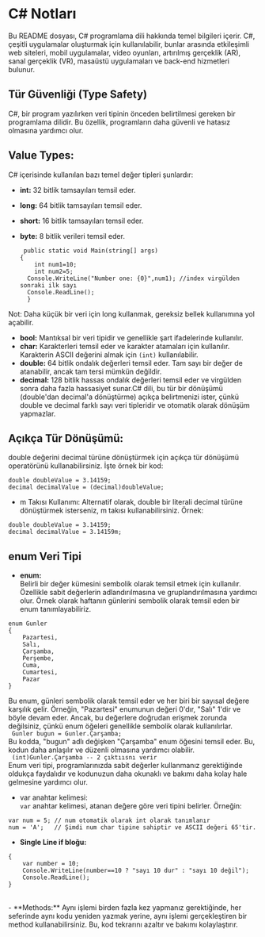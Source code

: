 # C# Notları

Bu README dosyası, C# programlama dili hakkında temel bilgileri içerir. C#, çeşitli uygulamalar oluşturmak için kullanılabilir, bunlar arasında etkileşimli web siteleri, mobil uygulamalar, video oyunları, artırılmış gerçeklik (AR), sanal gerçeklik (VR), masaüstü uygulamaları ve back-end hizmetleri bulunur.

## Tür Güvenliği (Type Safety)

C#, bir program yazılırken veri tipinin önceden belirtilmesi gereken bir programlama dilidir. Bu özellik, programların daha güvenli ve hatasız olmasına yardımcı olur.

## Value Types: 
C# içerisinde kullanılan bazı temel değer tipleri şunlardır:

- **int:** 32 bitlik tamsayıları temsil eder.
- **long:** 64 bitlik tamsayıları temsil eder.
- **short:** 16 bitlik tamsayıları temsil eder.
- **byte:** 8 bitlik verileri temsil eder.
  
  ```
   public static void Main(string[] args)
  {
      int num1=10;
      int num2=5;
    Console.WriteLine("Number one: {0}",num1); //index virgülden sonraki ilk sayı
    Console.ReadLine();
    }
  ```
Not: Daha küçük bir veri için long kullanmak, gereksiz bellek kullanımına yol açabilir.

- **bool:** Mantıksal bir veri tipidir ve genellikle şart ifadelerinde kullanılır.
- **char:** Karakterleri temsil eder ve karakter atamaları için kullanılır. Karakterin ASCII değerini almak için `(int)` kullanılabilir.
- **double:** 64 bitlik ondalık değerleri temsil eder. Tam sayı bir değer de atanabilir, ancak tam tersi mümkün değildir.
- **decimal:** 128 bitlik hassas ondalık değerleri temsil eder ve virgülden sonra daha fazla hassasiyet sunar.C# dili, bu tür bir dönüşümü (double'dan decimal'a dönüştürme) açıkça belirtmenizi ister, çünkü double ve decimal farklı sayı veri tipleridir ve otomatik olarak dönüşüm yapmazlar.

 ## Açıkça Tür Dönüşümü:
double değerini decimal türüne dönüştürmek için açıkça tür dönüşümü operatörünü kullanabilirsiniz. İşte örnek bir kod:

```
double doubleValue = 3.14159;
decimal decimalValue = (decimal)doubleValue;
```

- m Takısı Kullanımı:
Alternatif olarak, double bir literali decimal türüne dönüştürmek isterseniz, m takısı kullanabilirsiniz. Örnek:
 
```
double doubleValue = 3.14159;
decimal decimalValue = 3.14159m;
```

## enum Veri Tipi

- **enum:** <br> Belirli bir değer kümesini sembolik olarak temsil etmek için kullanılır. Özellikle sabit değerlerin adlandırılmasına ve gruplandırılmasına yardımcı olur. Örnek olarak haftanın günlerini sembolik olarak temsil eden bir enum tanımlayabiliriz.

```
enum Gunler
{
    Pazartesi,
    Salı,
    Çarşamba,
    Perşembe,
    Cuma,
    Cumartesi,
    Pazar
}
```
Bu enum, günleri sembolik olarak temsil eder ve her biri bir sayısal değere karşılık gelir.
Örneğin, "Pazartesi" enumunun değeri 0'dır, "Salı" 1'dir ve böyle devam eder. Ancak, bu değerlere doğrudan erişmek zorunda değilsiniz, çünkü enum öğeleri genellikle sembolik olarak kullanılırlar.
<br>
``` Gunler bugun = Gunler.Çarşamba;```<br>
Bu kodda, "bugun" adlı değişken "Çarşamba" enum öğesini temsil eder. Bu, kodun daha anlaşılır ve düzenli olmasına yardımcı olabilir.
 <br>
``` (int)Gunler.Çarşamba -- 2 çıktıısnı verir```<br>
Enum veri tipi, programlarınızda sabit değerler kullanmanız gerektiğinde oldukça faydalıdır ve kodunuzun daha okunaklı ve bakımı daha kolay hale gelmesine yardımcı olur.
- var anahtar kelimesi: <br>
`var` anahtar kelimesi, atanan değere göre veri tipini belirler. Örneğin:
```
var num = 5; // num otomatik olarak int olarak tanımlanır
num = 'A';   // Şimdi num char tipine sahiptir ve ASCII değeri 65'tir.
```
- **Single Line if bloğu:**
```static void Main(string[] args)
{
    var number = 10;
    Console.WriteLine(number==10 ? "sayı 10 dur" : "sayı 10 değil");
    Console.ReadLine();
}
```
<br>
- **Methods:** 
Aynı işlemi birden fazla kez yapmanız gerektiğinde, her seferinde aynı kodu yeniden yazmak yerine, aynı işlemi gerçekleştiren bir method kullanabilirsiniz. Bu, kod tekrarını azaltır ve bakımı kolaylaştırır.
